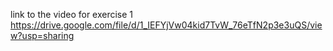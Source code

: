 link to the video for exercise 1 https://drive.google.com/file/d/1_IEFYjVw04kid7TvW_76eTfN2p3e3uQS/view?usp=sharing
